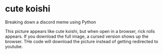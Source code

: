 # cute koishi
 Breaking down a discord meme using Python

This picture appears like cute koishi, but when open in a browser, rick rolls appears. If you download the full image, a cursed version shows up the browser.
THe code will download the picture instead of getting redirected to youtube.